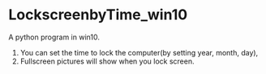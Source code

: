 # LockscreenbyTime_win10
A python program in win10.  
1. You can set the time to lock the computer(by setting  year, month, day), 
2. Fullscreen pictures will show when you lock screen.
